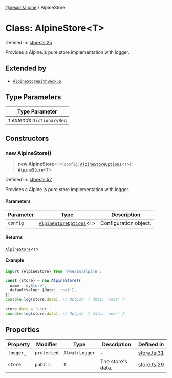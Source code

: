 [@nexim/alpine](../README.md) / AlpineStore

# Class: AlpineStore\<T\>

Defined in: [store.ts:25](https://github.com/the-nexim/nanolib/blob/8cd0e8c8dba849aba4b329ce483b771961c07a60/packages/alpine/src/store/store.ts#L25)

Provides a Alpine.js pure store implementation with logger.

## Extended by

- [`AlpineStoreWithBackup`](AlpineStoreWithBackup.md)

## Type Parameters

| Type Parameter                |
| ----------------------------- |
| `T` _extends_ `DictionaryReq` |

## Constructors

### new AlpineStore()

> **new AlpineStore**\<`T`\>(`config`: [`AlpineStoreOptions`](../type-aliases/AlpineStoreOptions.md)\<`T`\>): [`AlpineStore`](AlpineStore.md)\<`T`\>

Defined in: [store.ts:52](https://github.com/the-nexim/nanolib/blob/8cd0e8c8dba849aba4b329ce483b771961c07a60/packages/alpine/src/store/store.ts#L52)

Provides a Alpine.js pure store implementation with logger.

#### Parameters

| Parameter | Type                                                                 | Description           |
| --------- | -------------------------------------------------------------------- | --------------------- |
| `config`  | [`AlpineStoreOptions`](../type-aliases/AlpineStoreOptions.md)\<`T`\> | Configuration object. |

#### Returns

[`AlpineStore`](AlpineStore.md)\<`T`\>

#### Example

```ts
import {AlpineStore} from '@nexim/alpine';

const {store} = new AlpineStore({
  name: 'myStore',
  defaultValue: {data: 'root'},
});
console.log(store.data); // Output: { data: 'root' }

store.data = 'user';
console.log(store.data); // Output: { data: 'user' }
```

## Properties

| Property                       | Modifier    | Type           | Description       | Defined in                                                                                                                               |
| ------------------------------ | ----------- | -------------- | ----------------- | ---------------------------------------------------------------------------------------------------------------------------------------- |
| <a id="logger_"></a> `logger_` | `protected` | `AlwatrLogger` | -                 | [store.ts:31](https://github.com/the-nexim/nanolib/blob/8cd0e8c8dba849aba4b329ce483b771961c07a60/packages/alpine/src/store/store.ts#L31) |
| <a id="store"></a> `store`     | `public`    | `T`            | The store's data. | [store.ts:29](https://github.com/the-nexim/nanolib/blob/8cd0e8c8dba849aba4b329ce483b771961c07a60/packages/alpine/src/store/store.ts#L29) |
